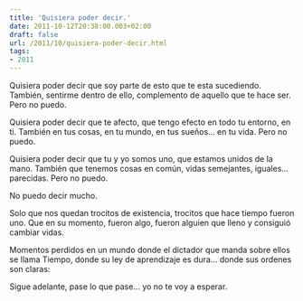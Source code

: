 ```yaml
---
title: 'Quisiera poder decir.'
date: 2011-10-12T20:38:00.003+02:00
draft: false
url: /2011/10/quisiera-poder-decir.html
tags: 
- 2011
---
```


Quisiera poder decir que soy parte de esto que te esta sucediendo.
También, sentirme dentro de ello, complemento de aquello que te hace ser. Pero no puedo.  

Quisiera poder decir que te afecto, que tengo efecto en todo tu entorno, en ti.
También en tus cosas, en tu mundo, en tus sueños... en tu vida. Pero no puedo.  

Quisiera poder decir que tu y yo somos uno, que estamos unidos de la mano.
También que tenemos cosas en común, vidas semejantes, iguales... parecidas. Pero no puedo.  

No puedo decir mucho. 

Solo que nos quedan trocitos de existencia, trocitos que hace tiempo fueron uno.
Que en su momento, fueron algo, fueron alguien que lleno y consiguió cambiar vidas.  

Momentos perdidos en un mundo donde el dictador que manda sobre ellos se llama Tiempo,
donde su ley de aprendizaje es dura... 
donde sus ordenes son claras: 

Sigue adelante, pase lo que pase... yo no te voy a esperar.